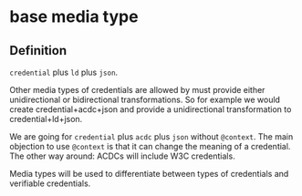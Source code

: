 # base media type
## Definition
`credential` plus `ld` plus `json`.

Other media types of credentials are allowed by must provide either unidirectional or bidirectional transformations.  So for example we would create credential+acdc+json and provide a unidirectional transformation to credential+ld+json.

We are going for `credential` plus `acdc` plus `json` without `@context`. The main objection to use `@context` is that it can change the meaning of a credential. 
The other way around: ACDCs will include W3C credentials.

Media types will be used to differentiate between types of credentials and verifiable credentials.